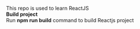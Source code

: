 This repo is used to learn ReactJS <br/>
**Build project**<br/>
Run **npm run build** command to build Reactjs project

